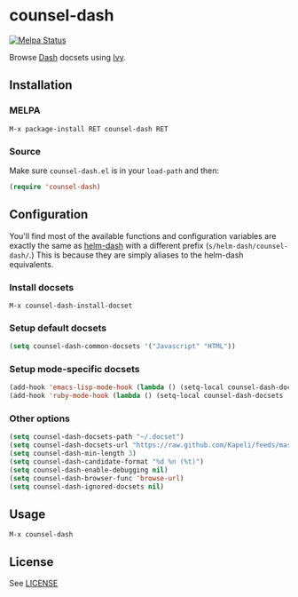# counsel-dash

[![Melpa Status](http://melpa.milkbox.net/packages/counsel-dash-badge.svg)](http://melpa.milkbox.net/#/counsel-dash)

Browse [Dash](http://www.kapeli.com/dash) docsets using [Ivy](https://github.com/abo-abo/swiper).

## Installation

### MELPA

```
M-x package-install RET counsel-dash RET
```

### Source

Make sure `counsel-dash.el` is in your `load-path` and then:

```lisp
(require 'counsel-dash)
```

## Configuration

You'll find most of the available functions and configuration variables are
exactly the same as [helm-dash](https://github.com/areina/helm-dash/) with a
different prefix (`s/helm-dash/counsel-dash/`.) This is because they are simply
aliases to the helm-dash equivalents.

### Install docsets

```
M-x counsel-dash-install-docset
```

### Setup default docsets

```lisp
(setq counsel-dash-common-docsets '("Javascript" "HTML"))
```

### Setup mode-specific docsets

```lisp
(add-hook 'emacs-lisp-mode-hook (lambda () (setq-local counsel-dash-docsets '("Emacs Lisp"))))
(add-hook 'ruby-mode-hook (lambda () (setq-local counsel-dash-docsets '("Ruby"))))
```

### Other options

```lisp
(setq counsel-dash-docsets-path "~/.docset")
(setq counsel-dash-docsets-url "https://raw.github.com/Kapeli/feeds/master")
(setq counsel-dash-min-length 3)
(setq counsel-dash-candidate-format "%d %n (%t)")
(setq counsel-dash-enable-debugging nil)
(setq counsel-dash-browser-func 'browse-url)
(setq counsel-dash-ignored-docsets nil)
```

## Usage

```
M-x counsel-dash
```

## License

See [LICENSE](https://github.com/nathankot/counsel-dash/blob/master/LICENSE)
